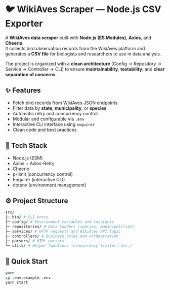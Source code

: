 # 🐦 WikiAves Scraper — Node.js CSV Exporter

A **WikiAves data scraper** built with **Node.js (ES Modules)**, **Axios**, and **Cheerio**.  
It collects bird observation records from the WikiAves platform and generates a **CSV file** for biologists and researchers to use in data analysis.

The project is organized with a **clean architecture** (Config → Repository → Service → Controller → CLI) to ensure **maintainability**, **testability**, and **clear separation of concerns**.

## ✨ Features

* Fetch bird records from WikiAves JSON endpoints
* Filter data by **state**, **municipality**, or **species**
* Automatic retry and concurrency control
* Modular and configurable via `.env`
* Interactive CLI interface using `enquirer`
* Clean code and best practices

## 🧩 Tech Stack

* Node.js (ESM)
* Axios + Axios-Retry
* Cheerio
* p-limit (concurrency control)
* Enquirer (interactive CLI)
* dotenv (environment management)

## ⚙️ Project Structure
```bash
src/
├─ bin/ # CLI entry
├─ config/ # Environment variables and constants
├─ repositories/ # Data loaders (species, municipalities)
├─ services/ # HTTP requests and WikiAves API logic
├─ controllers/ # Business rules and orchestration
├─ parsers/ # HTML parsers
└─ utils/ # Helper functions (concurrency limiter, etc.)
```


## 🚀 Quick Start

```bash
yarn
cp .env.example .env
yarn start
